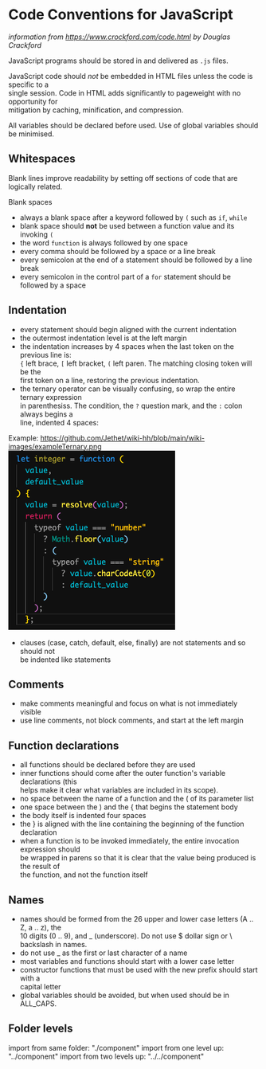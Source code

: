 # Code Conventions for JavaScript
*information from https://www.crockford.com/code.html by Douglas Crackford*

JavaScript programs should be stored in and delivered as `.js` files.

JavaScript code should *not* be embedded in HTML files unless the code is specific to a  
single session. Code in HTML adds significantly to pageweight with no opportunity for  
mitigation by caching, minification, and compression.

All variables should be declared before used. Use of global variables should be minimised.

## Whitespaces
Blank lines improve readability by setting off sections of code that are logically related.

Blank spaces  
* always a blank space after a keyword followed by `(` such as `if`, `while`
* blank space should **not** be used between a function value and its invoking `(`
* the word `function` is always followed by one space
* every comma should be followed by a space or a line break
* every semicolon at the end of a statement should be followed by a line break
* every semicolon in the control part of a `for` statement should be followed by a space

## Indentation
* every statement should begin aligned with the current indentation
* the outermost indentation level is at the left margin
* the indentation increases by 4 spaces when the last token on the previous line is:  
 `{` left brace, `[` left bracket, `(` left paren. The matching closing token will be the  
 first token on a line, restoring the previous indentation.
* the ternary operator can be visually confusing, so wrap the entire ternary expression  
in parenthesiss. The condition, the `?` question mark, and the `:` colon always begins a  
line, indented 4 spaces:

Example: <https://github.com/Jethet/wiki-hh/blob/main/wiki-images/exampleTernary.png>
![Example](/wiki-images/exampleTernary.png)

* clauses (case, catch, default, else, finally) are not statements and so should not  
be indented like statements

## Comments
* make comments meaningful and focus on what is not immediately visible
* use line comments, not block comments, and start at the left margin

## Function declarations
* all functions should be declared before they are used
* inner functions should come after the outer function's variable declarations (this  
helps make it clear what variables are included in its scope).
* no space between the name of a function and the (  of its parameter list
* one space between the ) and the {  that begins the statement body
* the body itself is indented four spaces
* the } is aligned with the line containing the beginning of the function declaration
* when a function is to be invoked immediately, the entire invocation expression should  
be wrapped in parens so that it is clear that the value being produced is the result of  
the function, and not the function itself

## Names
* names should be formed from the 26 upper and lower case letters (A .. Z, a .. z), the  
10 digits (0 .. 9), and _ (underscore). Do not use $ dollar sign or \ backslash in names.
* do not use _  as the first or last character of a name
* most variables and functions should start with a lower case letter
* constructor functions that must be used with the new prefix should start with a  
capital letter
* global variables should be avoided, but when used should be in ALL_CAPS.

## Folder levels
import from same folder: "./component"
import from one level up: "../component"
import from two levels up: "../../component"
